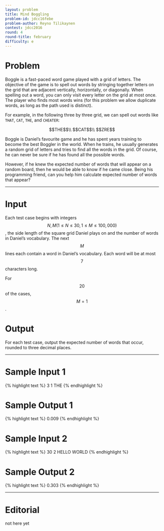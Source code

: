 ```yaml
---
layout: problem
title: Mind Boggling
problem-id: jdcc16febe
problem-author: Reyno Tilikaynen
contest: jdcc2016
round: 4
round-title: february
difficulty: e
---
```


# Problem
Boggle is a fast-paced word game played with a grid of letters. The objective of the game is to spell out words by stringing together letters on the grid that are adjacent vertically, horizontally, or diagonally. When spelling out a word, you can only visit every letter on the grid at most once. The player who finds most words wins (for this problem we allow duplicate words, as long as the path used is distinct).

For example, in the following three by three grid, we can spell out words like `THAT`, `CAT`, `THE`, and `CHEATER`:
<center>
$$THE$$\\
$$CAT$$\\
$$ZRE$$
</center>

Boggle is Daniel’s favourite game and he has spent years training to become the best Boggler in the world. When he trains, he usually generates a random grid of letters and tries to find all the words in the grid. Of course, he can never be sure if he has found all the possible words.

However, if he knew the expected number of words that will appear on a random board, then he would be able to know if he came close. Being his programming friend, can you help him calculate expected number of words that appear?

---

# Input
Each test case begins with integers $$N, M (1 \leq N \leq 30, 1 \leq M \leq 100,000)$$, the side length of the square grid Daniel plays on and the number of words in Daniel’s vocabulary. The next $$M$$ lines each contain a word in Daniel’s vocabulary. Each word will be at most $$7$$ characters long.

For $$20%$$ of the cases, $$M = 1$$.

# Output
For each test case, output the expected number of words that occur, rounded to three decimal places.

---

# Sample Input 1
{% highlight text %}
3 1
THE
{% endhighlight %}

# Sample Output 1
{% highlight text %}
0.009
{% endhighlight %}

# Sample Input 2
{% highlight text %}
30 2
HELLO
WORLD
{% endhighlight %}

# Sample Output 2
{% highlight text %}
0.303
{% endhighlight %}

---

# Editorial
not here yet